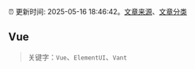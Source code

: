 :alarm_clock: 更新时间: 2025-05-16 18:46:42。[文章来源](/README.md)、[文章分类](/TAGS.md)

## Vue


> 关键字：`Vue`、`ElementUI`、`Vant`



